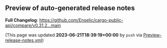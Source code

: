 ## Preview of auto-generated release notes
<!-- Release notes generated using configuration in .github/release.yml at main -->



**Full Changelog**: https://github.com/Enselic/cargo-public-api/compare/v0.31.2...main


(This page was updated **2023-06-21T18:39:19+00:00** by `push` via [Preview-release-notes.yml](https://github.com/Enselic/cargo-public-api/actions/runs/5337749102))
